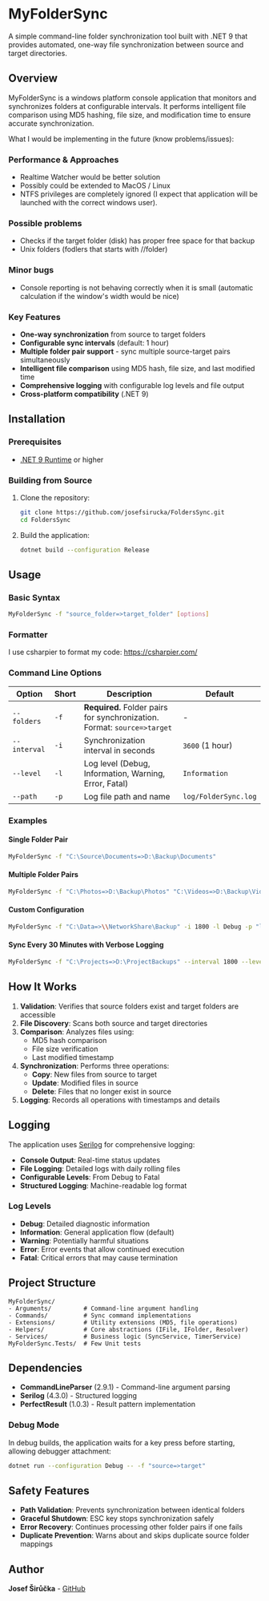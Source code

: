 # MyFolderSync

A simple command-line folder synchronization tool built with .NET 9 that provides automated, one-way file synchronization between source and target directories.

## Overview

MyFolderSync is a windows platform console application that monitors and synchronizes folders at configurable intervals. It performs intelligent file comparison using MD5 hashing, file size, and modification time to ensure accurate synchronization.

What I would be implementing in the future (know problems/issues):

### Performance & Approaches
- Realtime Watcher would be better solution
- Possibly could be extended to MacOS / Linux
- NTFS privileges are completely ignored (I expect that application will be launched with the correct windows user).

### Possible problems
- Checks if the target folder (disk) has proper free space for that backup
- Unix folders (fodlers that starts with //folder)
### Minor bugs
- Console reporting is not behaving correctly when it is small (automatic calculation if the window's width would be nice)


### Key Features

- **One-way synchronization** from source to target folders
- **Configurable sync intervals** (default: 1 hour)
- **Multiple folder pair support** - sync multiple source-target pairs simultaneously
- **Intelligent file comparison** using MD5 hash, file size, and last modified time
- **Comprehensive logging** with configurable log levels and file output
- **Cross-platform compatibility** (.NET 9)

## Installation

### Prerequisites

- [.NET 9 Runtime](https://dotnet.microsoft.com/download/dotnet/9.0) or higher

### Building from Source

1. Clone the repository:
   ```bash
   git clone https://github.com/josefsirucka/FoldersSync.git
   cd FoldersSync
   ```

2. Build the application:
   ```bash
   dotnet build --configuration Release
   ```

## Usage

### Basic Syntax

```bash
MyFolderSync -f "source_folder=>target_folder" [options]
```

### Formatter

I use csharpier to format my code: https://csharpier.com/

### Command Line Options

| Option | Short | Description | Default |
|--------|-------|-------------|---------|
| `--folders` | `-f` | **Required.** Folder pairs for synchronization. Format: `source=>target` | - |
| `--interval` | `-i` | Synchronization interval in seconds | `3600` (1 hour) |
| `--level` | `-l` | Log level (Debug, Information, Warning, Error, Fatal) | `Information` |
| `--path` | `-p` | Log file path and name | `log/FolderSync.log` |

### Examples

#### Single Folder Pair
```bash
MyFolderSync -f "C:\Source\Documents=>D:\Backup\Documents"
```

#### Multiple Folder Pairs
```bash
MyFolderSync -f "C:\Photos=>D:\Backup\Photos" "C:\Videos=>D:\Backup\Videos"
```

#### Custom Configuration
```bash
MyFolderSync -f "C:\Data=>\\NetworkShare\Backup" -i 1800 -l Debug -p "logs\sync.log"
```

#### Sync Every 30 Minutes with Verbose Logging
```bash
MyFolderSync -f "C:\Projects=>D:\ProjectBackups" --interval 1800 --level Debug
```

## How It Works

1. **Validation**: Verifies that source folders exist and target folders are accessible
2. **File Discovery**: Scans both source and target directories
3. **Comparison**: Analyzes files using:
   - MD5 hash comparison
   - File size verification
   - Last modified timestamp
4. **Synchronization**: Performs three operations:
   - **Copy**: New files from source to target
   - **Update**: Modified files in source
   - **Delete**: Files that no longer exist in source
5. **Logging**: Records all operations with timestamps and details

## Logging

The application uses [Serilog](https://serilog.net/) for comprehensive logging:

- **Console Output**: Real-time status updates
- **File Logging**: Detailed logs with daily rolling files
- **Configurable Levels**: From Debug to Fatal
- **Structured Logging**: Machine-readable log format

### Log Levels

- **Debug**: Detailed diagnostic information
- **Information**: General application flow (default)
- **Warning**: Potentially harmful situations
- **Error**: Error events that allow continued execution
- **Fatal**: Critical errors that may cause termination

## Project Structure

```
MyFolderSync/
- Arguments/         # Command-line argument handling
- Commands/          # Sync command implementations
- Extensions/        # Utility extensions (MD5, file operations)
- Helpers/           # Core abstractions (IFile, IFolder, Resolver)
- Services/          # Business logic (SyncService, TimerService)
MyFolderSync.Tests/  # Few Unit tests
```

## Dependencies

- **CommandLineParser** (2.9.1) - Command-line argument parsing
- **Serilog** (4.3.0) - Structured logging
- **PerfectResult** (1.0.3) - Result pattern implementation

### Debug Mode

In debug builds, the application waits for a key press before starting, allowing debugger attachment:

```bash
dotnet run --configuration Debug -- -f "source=>target"
```

## Safety Features

- **Path Validation**: Prevents synchronization between identical folders
- **Graceful Shutdown**: ESC key stops synchronization safely
- **Error Recovery**: Continues processing other folder pairs if one fails
- **Duplicate Prevention**: Warns about and skips duplicate source folder mappings

## Author

**Josef Širůčka** - [GitHub](https://github.com/josefsirucka)
